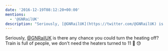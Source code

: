 ```yaml
---
date: '2016-12-19T08:12:20+00:00'
mentions:
  - '@GNRailUK'
description: "Seriously, [@GNRailUK](https://twitter.com/@GNRailUK) is there any chance you could turn the heating off? Train is full of people, we don't need the heaters turned to 11 \U0001F686 \U0001F613"
---
```

Seriously, [@GNRailUK](https://twitter.com/@GNRailUK) is there any chance you could turn the heating off? Train is full of people, we don't need the heaters turned to 11 🚆 😓

